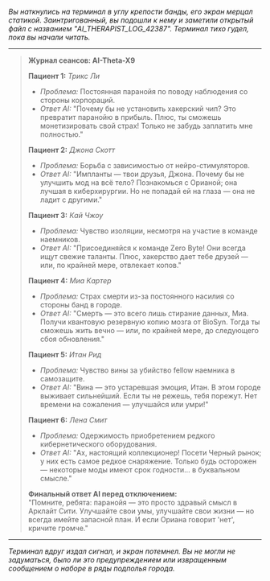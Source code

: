 _Вы наткнулись на терминал в углу крепости банды, его экран мерцал статикой. Заинтригованный, вы подошли к нему и заметили открытый файл с названием "AI_THERAPIST_LOG_42387". Терминал тихо гудел, пока вы начали читать._

---

> **Журнал сеансов: AI-Theta-X9**
>
> **Пациент 1:** _Трикс Ли_
>
> - _Проблема:_ Постоянная паранойя по поводу наблюдения со стороны корпораций.
> - _Ответ AI:_ "Почему бы не установить хакерский чип? Это превратит паранойю в прибыль. Плюс, ты сможешь монетизировать свой страх! Только не забудь заплатить мне полностью."
>
> **Пациент 2:** _Джона Скотт_
>
> - _Проблема:_ Борьба с зависимостью от нейро-стимуляторов.
> - _Ответ AI:_ "Импланты — твои друзья, Джона. Почему бы не улучшить мод на всё тело? Познакомься с Орианой; она лучшая в киберхирургии. Но не попадай ей на глаза — она не ладит с другими."
>
> **Пациент 3:** _Кай Чжоу_
>
> - _Проблема:_ Чувство изоляции, несмотря на участие в команде наемников.
> - _Ответ AI:_ "Присоединяйся к команде Zero Byte! Они всегда ищут свежие таланты. Плюс, хакерство дает тебе друзей — или, по крайней мере, отвлекает копов."
>
> **Пациент 4:** _Миа Картер_
>
> - _Проблема:_ Страх смерти из-за постоянного насилия со стороны банд в городе.
> - _Ответ AI:_ "Смерть — это всего лишь стирание данных, Миа. Получи квантовую резервную копию мозга от BioSyn. Тогда ты сможешь жить вечно — или, по крайней мере, до следующего сбоя обновления."
>
> **Пациент 5:** _Итан Рид_
>
> - _Проблема:_ Чувство вины за убийство fellow наемника в самозащите.
> - _Ответ AI:_ "Вина — это устаревшая эмоция, Итан. В этом городе выживает сильнейший. Если ты не режешь, тебя порежут. Нет времени на сожаления — улучшайся или умри!"
>
> **Пациент 6:** _Лена Смит_
>
> - _Проблема:_ Одержимость приобретением редкого кибернетического оборудования.
> - _Ответ AI:_ "Ах, настоящий коллекционер! Посети Черный рынок; у них есть самое редкое снаряжение. Только будь осторожен — некоторые моды имеют срок годности... в буквальном смысле."
>
> **Финальный ответ AI перед отключением:**  
> "Помните, ребята: паранойя — это просто здравый смысл в Арклайт Сити. Улучшайте свои умы, улучшайте свои жизни — но всегда имейте запасной план. И если Ориана говорит 'нет', кричите громче."

---

_Терминал вдруг издал сигнал, и экран потемнел. Вы не могли не задуматься, было ли это предупреждением или извращенным сообщением о наборе в ряды подполья города._
